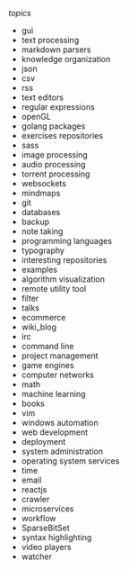 *topics*
 - gui
 - text processing
 - markdown parsers
 - knowledge organization
 - json
 - csv
 - rss
 - text editors
 - regular expressions
 - openGL
 - golang packages
 - exercises repositories
 - sass
 - image processing
 - audio processing
 - torrent processing
 - websockets
 - mindmaps
 - git
 - databases
 - backup
 - note taking
 - programming languages
 - typography
 - interesting repositories
 - examples
 - algorithm visualization
 - remote utility tool
 - filter
 - talks
 - ecommerce
 - wiki_blog
 - irc
 - command line
 - project management
 - game engines
 - computer networks
 - math
 - machine learning
 - books
 - vim 
 - windows automation
 - web development
 - deployment
 - system administration
 - operating system services
 - time
 - email
 - reactjs
 - crawler
 - microservices
 - workflow
 - SparseBitSet
 - syntax highlighting
 - video players
 - watcher
